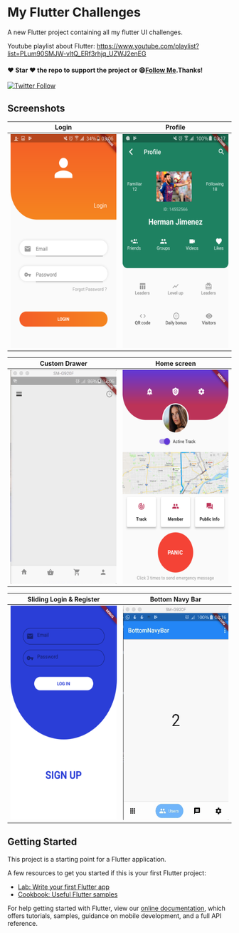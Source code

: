 # My Flutter Challenges

A new Flutter project containing all my flutter UI challenges. 

Youtube playlist about Flutter: https://www.youtube.com/playlist?list=PLum90SMJW-vltQ_ERf3rhjq_UZWJ2enEG

#### :heart: Star :heart: the repo to support the project or :smile:[Follow Me](https://github.com/pedromassango).Thanks!
[![Twitter Follow](https://img.shields.io/twitter/follow/pedromassangom.svg?style=social&label=Follow)](https://twitter.com/pedromassangom)

## Screenshots

| Login | Profile |
| ----- | ------- |
| <img src="/screenshots/login.png" width="270" height="480"> | <img src="/screenshots/profile.png" width="270" height="480">|

| Custom Drawer | Home screen |
| ------------- | ------------|
| <img src="/screenshots/delivery.gif" width="270" height="480"> | <img src="/screenshots/home.png" width="270" height="480">|


| Sliding Login & Register | Bottom Navy Bar |
| ------------- | ------------- |
| <img src="/screenshots/sliding_login.png" width="270" height="480"> | <img src="/screenshots/navy2.gif" width="270" height="480"> |


## Getting Started

This project is a starting point for a Flutter application.

A few resources to get you started if this is your first Flutter project:

- [Lab: Write your first Flutter app](https://flutter.io/docs/get-started/codelab)
- [Cookbook: Useful Flutter samples](https://flutter.io/docs/cookbook)

For help getting started with Flutter, view our 
[online documentation](https://flutter.io/docs), which offers tutorials, 
samples, guidance on mobile development, and a full API reference.
